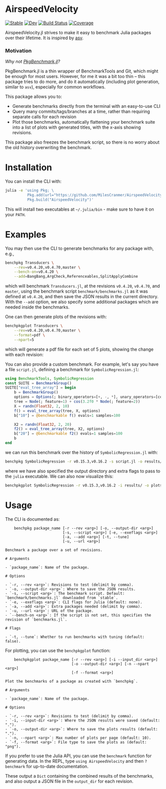 # AirspeedVelocity

[![Stable](https://img.shields.io/badge/docs-stable-blue.svg)](https://MilesCranmer.github.io/AirspeedVelocity.jl/stable/)
[![Dev](https://img.shields.io/badge/docs-dev-blue.svg)](https://MilesCranmer.github.io/AirspeedVelocity.jl/dev/)
[![Build Status](https://github.com/MilesCranmer/AirspeedVelocity.jl/actions/workflows/CI.yml/badge.svg?branch=master)](https://github.com/MilesCranmer/AirspeedVelocity.jl/actions/workflows/CI.yml?query=branch%3Amaster)
[![Coverage](https://coveralls.io/repos/github/MilesCranmer/AirspeedVelocity.jl/badge.svg?branch=master)](https://coveralls.io/github/MilesCranmer/AirspeedVelocity.jl?branch=master)

AirspeedVelocity.jl strives to make it easy to benchmark Julia packages over their lifetime.
It is inspired by [asv](https://asv.readthedocs.io/en/stable/).


### Motivation

*Why not [PkgBenchmark.jl](https://github.com/JuliaCI/PkgBenchmark.jl)?*

PkgBenchmark.jl is a thin wrapper of BenchmarkTools and Git, which might be enough for most users.
However, for me it was a bit too thin – this package tries to do more, and do it automatically (including plot generation, similar to `asv`),
especially for common workflows.

This package allows you to:

- Generate benchmarks directly from the terminal with an easy-to-use CLI
- Query many commits/tags/branches at a time, rather than requiring separate calls for each revision
- Plot those benchmarks, automatically flattening your benchmark suite into a list of plots with generated titles,
  with the x-axis showing revisions.
  
This package also freezes the benchmark script,
so there is no worry about the old history overwriting the benchmark.

# Installation

You can install the CLI with:

```bash
julia -e 'using Pkg; \
          Pkg.add(url="https://github.com/MilesCranmer/AirspeedVelocity.jl.git"); \
          Pkg.build("AirspeedVelocity")'
```

This will install two executables at `~/.julia/bin` - make sure to have it on your `PATH`.

# Examples

You may then use the CLI to generate benchmarks for any package with, e.g.,

```bash
benchpkg Transducers \
    --rev=v0.4.20,v0.4.70,master \
    --bench-on=v0.4.20 \
    --add=BangBang,ArgCheck,Referenceables,SplitApplyCombine
```

which will benchmark `Transducers.jl`,
at the revisions `v0.4.20`, `v0.4.70`, and `master`,
using the benchmark script `benchmark/benchmarks.jl` as it was defined at `v0.4.20`,
and then save the JSON results in the current directory.
With the `--add` option, we also specify some additional packages 
which are needed inside the benchmarks.

One can then generate plots of the revisions with:

```bash
benchpkgplot Transducers \
    --rev=v0.4.20,v0.4.70,master \
    --format=pdf \
    --npart=5
```

which will generate a pdf file for each set of 5 plots,
showing the change with each revision:


You can also provide a custom benchmark.
For example, let's say you have a file `script.jl`, defining
a benchmark for `SymbolicRegression.jl`:

```julia
using BenchmarkTools, SymbolicRegression
const SUITE = BenchmarkGroup()
SUITE["eval_tree_array"] = begin
    b = BenchmarkGroup()
    options = Options(; binary_operators=[+, -, *], unary_operators=[cos])
    tree = Node(; feature=1) + cos(3.2f0 * Node(; feature=2))
    X = randn(Float32, 2, 10)
    f() = eval_tree_array(tree, X, options)
    b["10"] = @benchmarkable f() evals=1 samples=100

    X2 = randn(Float32, 2, 20)
    f2() = eval_tree_array(tree, X2, options)
    b["20"] = @benchmarkable f2() evals=1 samples=100
    b
end
```

we can run this benchmark over the history of `SymbolicRegression.jl` with:

```bash
benchpkg SymbolicRegression -r v0.15.3,v0.16.2 -s script.jl -o results/ --exeflags="--threads=4 -O3"
```

where we have also specified the output directory and extra flags to pass to the
`julia` executable. We can also now visualize this:

```bash
benchpkgplot SymbolicRegression -r v0.15.3,v0.16.2 -i results/ -o plots/ --format=pdf
```


# Usage

The CLI is documented as:

```
    benchpkg package_name [-r --rev <arg>] [-o, --output-dir <arg>]
                          [-s, --script <arg>] [-e, --exeflags <arg>]
                          [-a, --add <arg>] [-t, --tune]
                          [-u, --url <arg>]

Benchmark a package over a set of revisions.

# Arguments

- `package_name`: Name of the package.

# Options

- `-r, --rev <arg>`: Revisions to test (delimit by comma).
- `-o, --output-dir <arg>`: Where to save the JSON results.
- `-s, --script <arg>`: The benchmark script. Default: `benchmark/benchmarks.jl` downloaded from `stable`.
- `-e, --exeflags <arg>`: CLI flags for Julia (default: none).
- `-a, --add <arg>`: Extra packages needed (delimit by comma).
- `-u, --url <arg>`: URL of the package.
- `--bench-on <arg>`: If the script is not set, this specifies the revision of `benchmarks.jl`.

# Flags

- `-t, --tune`: Whether to run benchmarks with tuning (default: false).
```

For plotting, you can use the `benchpkgplot` function:

```
    benchpkgplot package_name [-r --rev <arg>] [-i --input_dir <arg>]
                              [-o --output-dir <arg>] [-n --npart <arg>]
                              [-f --format <arg>]

Plot the benchmarks of a package as created with `benchpkg`.

# Arguments

- `package_name`: Name of the package.

# Options

- `-r, --rev <arg>`: Revisions to test (delimit by comma).
- `-i, --input-dir <arg>`: Where the JSON results were saved (default: ".").
- `-o, --output-dir <arg>`: Where to save the plots results (default: ".").
- `-n, --npart <arg>`: Max number of plots per page (default: 10).
- `-f, --format <arg>`: File type to save the plots as (default: "png").
```

If you prefer to use the Julia API, you can use the `benchmark` function for generating data.
In the REPL, type `using AirspeedVelocity` and then `?benchmark` for up-to-date documentation.

These output a `Dict` containing the combined results of the benchmarks,
and also output a JSON file in the `output_dir` for each revision.
